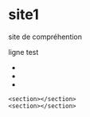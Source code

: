 # site1
site de compréhention
<!DOCTYPE html>
<html lang="en">
<head>
    <meta charset="UTF-8">
    <meta http-equiv="X-UA-Compatible" content="IE=edge">
    <meta name="viewport" content="width=device-width, initial-scale=1.0">
    <title>Document</title>
</head>
<body> 
    ligne test
    <ul>
        <li></li>
        <li></li>
        <li></li>
    </ul>

    
    <section></section>
    <section></section>
</body> 
</html>
